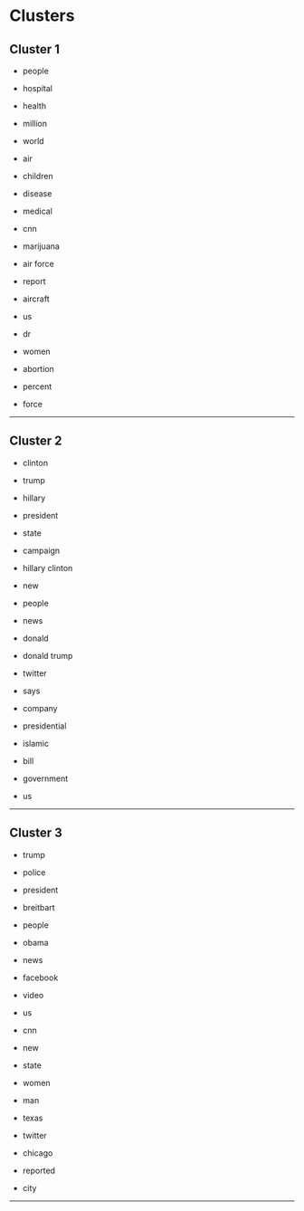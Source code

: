 # Clusters

## Cluster 1

-  people

-  hospital

-  health

-  million

-  world

-  air

-  children

-  disease

-  medical

-  cnn

-  marijuana

-  air force

-  report

-  aircraft

-  us

-  dr

-  women

-  abortion

-  percent

-  force



---

## Cluster 2

-  clinton

-  trump

-  hillary

-  president

-  state

-  campaign

-  hillary clinton

-  new

-  people

-  news

-  donald

-  donald trump

-  twitter

-  says

-  company

-  presidential

-  islamic

-  bill

-  government

-  us



---

## Cluster 3

-  trump

-  police

-  president

-  breitbart

-  people

-  obama

-  news

-  facebook

-  video

-  us

-  cnn

-  new

-  state

-  women

-  man

-  texas

-  twitter

-  chicago

-  reported

-  city



---

